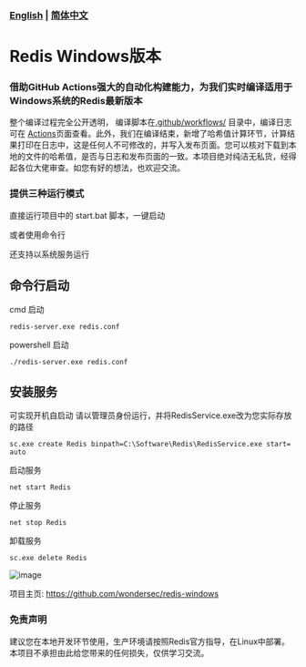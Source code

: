 ### [English](https://github.com/wondersec/redis-windows/blob/main/README.en.md) | [简体中文](https://github.com/wondersec/redis-windows/blob/main/README.md)

# Redis Windows版本

### 借助GitHub Actions强大的自动化构建能力，为我们实时编译适用于Windows系统的Redis最新版本

整个编译过程完全公开透明， 编译脚本在[.github/workflows/](https://github.com/wondersec/redis-windows/tree/main/.github/workflows) 目录中，编译日志可在 [Actions](https://github.com/redis-windows/redis-windows/actions)页面查看。此外，我们在编译结束，新增了哈希值计算环节，计算结果打印在日志中，这是任何人不可修改的，并写入发布页面。您可以核对下载到本地的文件的哈希值，是否与日志和发布页面的一致。本项目绝对纯洁无私货，经得起各位大佬审查。如您有好的想法，也欢迎交流。


### 提供三种运行模式

直接运行项目中的 start.bat 脚本，一键启动

或者使用命令行

还支持以系统服务运行


## 命令行启动
cmd 启动
```shell
redis-server.exe redis.conf
```
powershell 启动
```shell
./redis-server.exe redis.conf
```

## 安装服务
可实现开机自启动
请以管理员身份运行，并将RedisService.exe改为您实际存放的路径

```shell
sc.exe create Redis binpath=C:\Software\Redis\RedisService.exe start= auto
```
启动服务
```shell
net start Redis
```
停止服务
```shell
net stop Redis
```
卸载服务
```shell
sc.exe delete Redis
```

![image](https://user-images.githubusercontent.com/515784/215540157-65f55297-cde2-49b3-8ab3-14dca7e11ee0.png)


项目主页: https://github.com/wondersec/redis-windows


### 免责声明
建议您在本地开发环节使用，生产环境请按照Redis官方指导，在Linux中部署。本项目不承担由此给您带来的任何损失，仅供学习交流。
